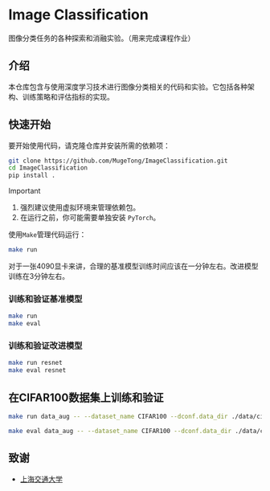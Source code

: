 # Image Classification

图像分类任务的各种探索和消融实验。（用来完成课程作业）

## 介绍
本仓库包含与使用深度学习技术进行图像分类相关的代码和实验。它包括各种架构、训练策略和评估指标的实现。

## 快速开始
要开始使用代码，请克隆仓库并安装所需的依赖项：

```bash
git clone https://github.com/MugeTong/ImageClassification.git
cd ImageClassification
pip install .
```
> [!IMPORTANT]
> 1. 强烈建议使用虚拟环境来管理依赖包。
> 2. 在运行之前，你可能需要单独安装 `PyTorch`。

使用`Make`管理代码运行：
```bash
make run
```
对于一张4090显卡来讲，合理的基准模型训练时间应该在一分钟左右。改进模型训练在3分钟左右。

### 训练和验证基准模型
```bash
make run
make eval
```

### 训练和验证改进模型
```bash
make run resnet
make eval resnet

```

## 在CIFAR100数据集上训练和验证

```bash
make run data_aug -- --dataset_name CIFAR100 --dconf.data_dir ./data/cifar100 --mconf.num_classes 100 --num_epochs 50

make eval data_aug -- --dataset_name CIFAR100 --dconf.data_dir ./data/cifar100 --mconf.num_classes 100 --weights_path ./logs/data_aug/checkpoint_epoch_49.pth
```

## 致谢
- [上海交通大学](https://www.sjtu.edu.cn/)

